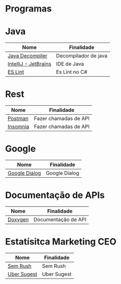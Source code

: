 # Programas

# Java

| Nome                                                                          | Finalidade           |
| ----------------------------------------------------------------------------- | -------------------- |
| [Java Decompiler](http://java-decompiler.github.io/)                          | Decompilador de java |
| [IntelliJ - JetBrains](https://www.jetbrains.com/pt-br/idea/)                 | IDE de Java          |
| [ES Lint](https://dev.to/srmagura/c-linting-and-formatting-tools-in-2021-bna) | Es Lint no C#        |

# Rest

| Nome                                | Finalidade            |
| ----------------------------------- | --------------------- |
| [Postman](https://www.postman.com/) | Fazer chamadas de API |
| [Insomnia](https://insomnia.rest)   | Fazer chamadas de API |

# Google

| Nome                                                          | Finalidade    |
| ------------------------------------------------------------- | ------------- |
| [Google Dialog](https://cloud.google.com/dialogflow?hl=pt-br) | Google Dialog |

# Documentação de APIs

| Nome                               | Finalidade          |
| ---------------------------------- | ------------------- |
| [Doxygen](https://www.doxygen.nl/) | Documentação de API |

# Estatísitca Marketing CEO

| Nome                                                 | Finalidade  |
| ---------------------------------------------------- | ----------- |
| [Sem Rush](https://pt.semrush.com/)                  | Sem Rush    |
| [Uber Sugest](https://neilpatel.com/br/ubersuggest/) | Uber Sugest |
